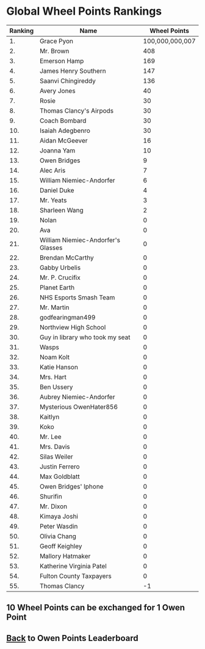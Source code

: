 # Global Wheel Points Rankings

|Ranking|Name|Wheel Points|
| ----------- | ----------- | ----------- |
|1.|Grace Pyon|100,000,000,007|
|2.|Mr. Brown|408|
|3.|Emerson Hamp|169|
|4.|James Henry Southern|147|
|5.|Saanvi Chingireddy|136|
|6.|Avery Jones|40|
|7.|Rosie|30|
|8.|Thomas Clancy's Airpods|30|
|9.|Coach Bombard|30|
|10.|Isaiah Adegbenro|30|
|11.|Aidan McGeever|16|
|12.|Joanna Yam|10|
|13.|Owen Bridges|9|
|14.|Alec Aris|7|
|15.|William Niemiec-Andorfer|6|
|16.|Daniel Duke|4|
|17.|Mr. Yeats|3|
|18.|Sharleen Wang|2|
|19.|Nolan|0|
|20.|Ava|0|
|21.|William Niemiec-Andorfer's Glasses|0|
|22.|Brendan McCarthy|0|
|23.|Gabby Urbelis|0|
|24.|Mr. P. Crucifix|0|
|25.|Planet Earth|0|
|26.|NHS Esports Smash Team|0|
|27.|Mr. Martin|0|
|28.|godfearingman499|0|
|29.|Northview High School|0|
|30.|Guy in library who took my seat|0|
|31.|Wasps|0|
|32.|Noam Kolt|0|
|33.|Katie Hanson|0|
|34.|Mrs. Hart|0|
|35.|Ben Ussery|0|
|36.|Aubrey Niemiec-Andorfer|0|
|37.|Mysterious OwenHater856|0|
|38.|Kaitlyn|0|
|39.|Koko|0|
|40.|Mr. Lee|0|
|41.|Mrs. Davis|0|
|42.|Silas Weiler|0|
|43.|Justin Ferrero|0|
|44.|Max Goldblatt|0|
|45.|Owen Bridges' Iphone|0|
|46.|Shurifin|0|
|47.|Mr. Dixon|0|
|48.|Kimaya Joshi|0|
|49.|Peter Wasdin|0|
|50.|Olivia Chang|0|
|51.|Geoff Keighley|0|
|52.|Mallory Hatmaker|0|
|53.|Katherine Virginia Patel|0|
|54.|Fulton County Taxpayers|0|
|55.|Thomas Clancy|-1|

## 10 Wheel Points can be exchanged for 1 Owen Point

## [Back](../) to Owen Points Leaderboard